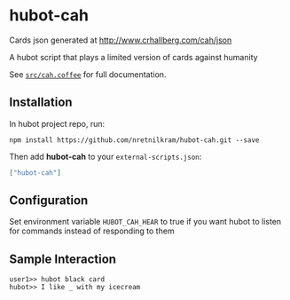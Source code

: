 # hubot-cah

Cards json generated at http://www.crhallberg.com/cah/json

A hubot script that plays a limited version of cards against humanity

See [`src/cah.coffee`](src/cah.coffee) for full documentation.

## Installation

In hubot project repo, run:

`npm install https://github.com/nretnilkram/hubot-cah.git --save`

Then add **hubot-cah** to your `external-scripts.json`:

```json
["hubot-cah"]
```

## Configuration
Set environment variable `HUBOT_CAH_HEAR` to true if you want hubot to listen for commands instead of responding to them

## Sample Interaction

```
user1>> hubot black card
hubot>> I like _ with my icecream
```